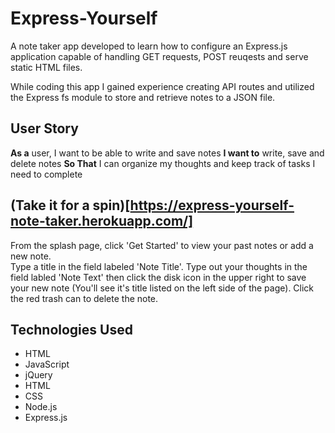 # Express-Yourself

A note taker app developed to learn how to configure an Express.js application capable of handling GET requests, POST reuqests and serve static HTML files.

While coding this app I gained experience creating API routes and utilized the Express fs module to store and retrieve notes to a JSON file.

## User Story

**As a** user, I want to be able to write and save notes
**I want to** write, save and delete notes 
**So That** I can organize my thoughts and keep track of tasks I need to complete

## (Take it for a spin)[https://express-yourself-note-taker.herokuapp.com/]

From the splash page, click 'Get Started' to view your past notes or add a new note.  
Type a title in the field labeled 'Note Title'. 
Type out your thoughts in the field labled 'Note Text' then click the disk icon in the upper right to save your new note (You'll see it's title listed on the left side of the page). 
Click the red trash can to delete the note.

## Technologies Used

* HTML
* JavaScript
* jQuery
* HTML
* CSS
* Node.js
* Express.js
